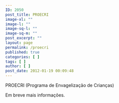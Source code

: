 ```yaml
---
ID: 2050
post_title: PROECRI
image-xl: ""
image-l: ""
image-sq-l: ""
image-sq-m: ""
post_excerpt: ""
layout: page
permalink: /proecri
published: true
categories: [ ]
tags: [ ]
author: [ ]
post_date: 2012-01-19 00:09:48
---
```

PROECRI (Programa de Envagelização de Crianças)

Em breve mais informações.